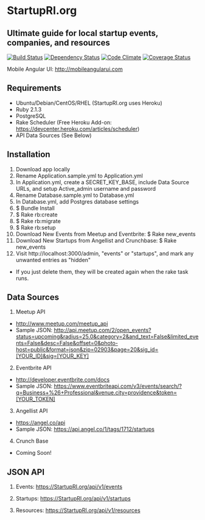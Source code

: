 StartupRI.org
=========
 
 ## Ultimate guide for local startup events, companies, and resources

[![Build Status][BS img]][Build Status]
[![Dependency Status][DS img]][Dependency Status]
[![Code Climate][CC img]][Code Climate]
[![Coverage Status][CS img]][Coverage Status]

Mobile Angular UI: http://mobileangularui.com

## Requirements

-  Ubuntu/Debian/CentOS/RHEL (StartupRI.org uses Heroku)
-  Ruby 2.1.3
-  PostgreSQL
-  Rake Scheduler (Free Heroku Add-on: https://devcenter.heroku.com/articles/scheduler)
-  API Data Sources (See Below)


## Installation

1.  Download app locally
2.  Rename Application.sample.yml to Application.yml
3.  In Application.yml, create a SECRET_KEY_BASE, include Data Source URLs, and setup Active_admin username and password
4.  Rename Database.sample.yml to Database.yml
5.  In Database.yml, add Postgres database settings
6.  $ Bundle Install
7.  $ Rake rb:create
8.  $ Rake rb:migrate
9.  $ Rake rb:setup
10. Download New Events from Meetup and Eventbrite:  $ Rake new_events
11. Download New Startups from Angellist and Crunchbase:  $ Rake new_events
12. Visit http://localhost:3000/admin, "events" or "startups", and mark any unwanted entries as "hidden"
   - If you just delete them, they will be created again when the rake task runs.


## Data Sources

1. Meetup API
  -  http://www.meetup.com/meetup_api
  -  Sample JSON: http://api.meetup.com/2/open_events?status=upcoming&radius=25.0&category=2&and_text=False&limited_events=False&desc=False&offset=0&photo-host=public&format=json&zip=02903&page=20&sig_id=[YOUR_ID]&sig=[YOUR_KEY]

2. Eventbrite API
  -  http://developer.eventbrite.com/docs
  -  Sample JSON: https://www.eventbriteapi.com/v3/events/search/?q=Business+%26+Professional&venue.city=providence&token=[YOUR_TOKEN]

3. Angellist API
  -  https://angel.co/api
  -  Sample JSON: https://api.angel.co/1/tags/1712/startups

4. Crunch Base
  * Coming Soon!


## JSON API

1. Events:  https://StartupRI.org/api/v1/events

2. Startups:  https://StartupRI.org/api/v1/startups

3. Resources:  https://StartupRI.org/api/v1/resources



[Build Status]: https://travis-ci.org/ACPK/startupri
[travis pull requests]: https://travis-ci.org/ACPK/startupri/pull_requests
[Dependency Status]: https://gemnasium.com/ACPK/startupri
[Code Climate]: https://codeclimate.com/github/ACPK/startupri
[Coverage Status]: https://coveralls.io/r/ACPK/startupri

[BS img]: https://travis-ci.org/ACPK/startupri.png
[DS img]: https://gemnasium.com/ACPK/startupri.png
[CC img]: https://codeclimate.com/github/ACPK/startupri.png
[CS img]: https://coveralls.io/repos/ACPK/startupri/badge.png?branch=master